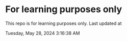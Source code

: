 # For learning purposes only
This repo is for learning purposes only.
Last updated at

Tuesday, May 28, 2024 3:16:38 AM

